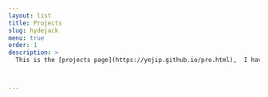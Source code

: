 ```yaml
---
layout: list
title: Projects
slug: hydejack
menu: true
order: 1
description: >
  This is the [projects page](https://yejip.github.io/pro.html),  I have made during my university years.



---
```

